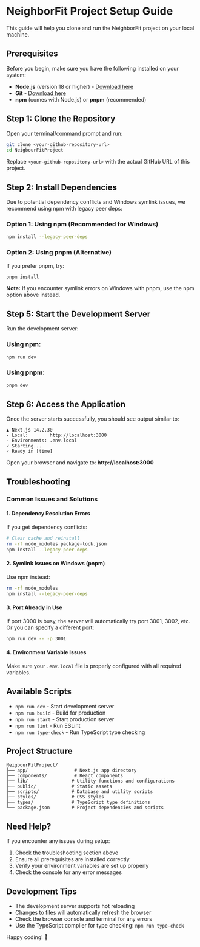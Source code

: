 # NeighborFit Project Setup Guide

This guide will help you clone and run the NeighborFit project on your local machine.

## Prerequisites

Before you begin, make sure you have the following installed on your system:

- **Node.js** (version 18 or higher) - [Download here](https://nodejs.org/)
- **Git** - [Download here](https://git-scm.com/)
- **npm** (comes with Node.js) or **pnpm** (recommended)

## Step 1: Clone the Repository

Open your terminal/command prompt and run:

```bash
git clone <your-github-repository-url>
cd NeigbourFitProject
```

Replace `<your-github-repository-url>` with the actual GitHub URL of this project.

## Step 2: Install Dependencies

Due to potential dependency conflicts and Windows symlink issues, we recommend using npm with legacy peer deps:

### Option 1: Using npm (Recommended for Windows)
```bash
npm install --legacy-peer-deps
```

### Option 2: Using pnpm (Alternative)
If you prefer pnpm, try:
```bash
pnpm install
```

**Note:** If you encounter symlink errors on Windows with pnpm, use the npm option above instead.

<!-- ## Step 3: Set Up Environment Variables

1. Copy the example environment file:
   ```bash
   cp .env.example .env.local
   ```
   (On Windows Command Prompt, use: `copy .env.example .env.local`)

2. Edit `.env.local` and fill in your environment variables:
   - Database connection strings
   - API keys
   - Other configuration values -->

<!-- ## Step 4: Set Up the Database (if applicable)

If this project uses a database, run the setup scripts:

```bash
# Run database setup script
node scripts/setup-database.sql

# Seed the database with sample data
node scripts/seed-indian-neighborhoods.sql
``` -->

## Step 5: Start the Development Server

Run the development server:

### Using npm:
```bash
npm run dev
```

### Using pnpm:
```bash
pnpm dev
```

## Step 6: Access the Application

Once the server starts successfully, you should see output similar to:

```
▲ Next.js 14.2.30
- Local:        http://localhost:3000
- Environments: .env.local
✓ Starting...
✓ Ready in [time]
```

Open your browser and navigate to: **http://localhost:3000**

## Troubleshooting

### Common Issues and Solutions

#### 1. Dependency Resolution Errors
If you get dependency conflicts:
```bash
# Clear cache and reinstall
rm -rf node_modules package-lock.json
npm install --legacy-peer-deps
```

#### 2. Symlink Issues on Windows (pnpm)
Use npm instead:
```bash
rm -rf node_modules
npm install --legacy-peer-deps
```

#### 3. Port Already in Use
If port 3000 is busy, the server will automatically try port 3001, 3002, etc. Or you can specify a different port:
```bash
npm run dev -- -p 3001
```

#### 4. Environment Variable Issues
Make sure your `.env.local` file is properly configured with all required variables.

## Available Scripts

- `npm run dev` - Start development server
- `npm run build` - Build for production
- `npm run start` - Start production server
- `npm run lint` - Run ESLint
- `npm run type-check` - Run TypeScript type checking

## Project Structure

```
NeigbourFitProject/
├── app/                 # Next.js app directory
├── components/          # React components
├── lib/                # Utility functions and configurations
├── public/             # Static assets
├── scripts/            # Database and utility scripts
├── styles/             # CSS styles
├── types/              # TypeScript type definitions
└── package.json        # Project dependencies and scripts
```

## Need Help?

If you encounter any issues during setup:
1. Check the troubleshooting section above
2. Ensure all prerequisites are installed correctly
3. Verify your environment variables are set up properly
4. Check the console for any error messages

## Development Tips

- The development server supports hot reloading
- Changes to files will automatically refresh the browser
- Check the browser console and terminal for any errors
- Use the TypeScript compiler for type checking: `npm run type-check`

Happy coding! 🚀
